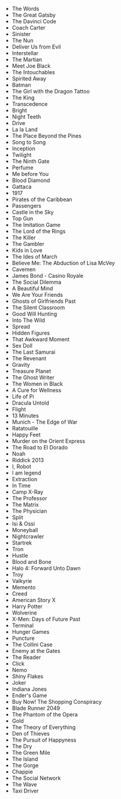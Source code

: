 - The Words
- The Great Gatsby
- The Davinci Code
- Coach Carter
- Sinister
- The Nun
- Deliver Us from Evil
- Interstellar
- The Martian
- Meet Joe Black
- The Intouchables
- Spirited Away
- Batman
- The Girl with the Dragon Tattoo
- The King
- Transcedence
- Bright
- Night Teeth
- Drive
- La la Land
- The Place Beyond the Pines
- Song to Song
- Inception
- Twilight
- The Ninth Gate
- Perfume
- Me before You
- Blood Diamond
- Gattaca
- 1917
- Pirates of the Caribbean
- Passengers
- Castle in the Sky
- Top Gun
- The Imitation Game
- The Lord of the Rings
- The Killer
- The Gambler
- Kids in Love
- The Ides of March
- Believe Me: The Abduction of Lisa McVey
- Cavemen
- James Bond - Casino Royale
- The Social Dilemma
- A Beautiful Mind
- We Are Your Friends
- Ghosts of Girlfriends Past
- The Silent Classroom
- Good Will Hunting
- Into The Wild
- Spread
- Hidden Figures
- That Awkward Moment
- Sex Doll
- The Last Samurai
- The Revenant
- Gravity
- Treasure Planet
- The Ghost Writer
- The Women in Black
- A Cure for Wellness
- Life of Pi
- Dracula Untold
- Flight
- 13 Minutes
- Munich - The Edge of War
- Ratatouille
- Happy Feet
- Murder on the Orient Express
- The Road to El Dorado
- Noah
- Riddick 2013
- I, Robot
- I am legend
- Extraction
- In Time
- Camp X-Ray
- The Professor
- The Matrix
- The Physician
- Split
- Isi & Ossi
- Moneyball
- Nightcrawler
- Startrek
- Tron
- Hustle
- Blood and Bone
- Halo 4: Forward Unto Dawn
- Troy
- Valkyrie
- Memento
- Creed
- American Story X
- Harry Potter
- Wolverine
- X-Men: Days of Future Past
- Terminal
- Hunger Games
- Puncture
- The Collini Case
- Enemy at the Gates
- The Reader
- Click
- Nemo
- Shiny Flakes
- Joker
- Indiana Jones
- Ender's Game
- Buy Now! The Shopping Conspiracy
- Blade Runner 2049
- The Phantom of the Opera
- Gold
- The Theory of Everything
- Den of Thieves
- The Pursuit of Happyness
- The Dry
- The Green Mile
- The Island
- The Gorge
- Chappie
- The Social Network
- The Wave
- Taxi Driver
